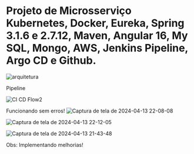 # Projeto de Microsserviço Kubernetes, Docker, Eureka, Spring 3.1.6 e 2.7.12, Maven, Angular 16, My SQL, Mongo, AWS, Jenkins Pipeline, Argo CD e Github.




![arquitetura](https://github.com/denishpcinfo/microsservico/assets/17712719/20352f92-cc9a-4670-94f5-ef3ba256e3b6)



Pipeline



![CI CD Flow2](https://github.com/denishpcinfo/microsservico-spring-angular-aws-kubernetes-mysql-mongo/assets/17712719/fc9d43b0-950c-4ddb-b112-0d5549aace56)




Funcionando sem erros!
![Captura de tela de 2024-04-13 22-08-08](https://github.com/denishpcinfo/microsservico-spring-angular-aws-kubernetes-mysql-mongo/assets/17712719/4117eb6a-0064-4f42-bfde-7a585ee5b7a3)

![Captura de tela de 2024-04-13 22-12-05](https://github.com/denishpcinfo/microsservico-spring-angular-aws-kubernetes-mysql-mongo/assets/17712719/d2087371-a3be-45f3-a3af-438ceaa4ed18)


![Captura de tela de 2024-04-13 21-43-48](https://github.com/denishpcinfo/microsservico-spring-angular-aws-kubernetes-mysql-mongo/assets/17712719/2d4ce536-80fb-4d81-a66a-e3cd5a1af3e4)


Obs: Implementando melhorias!
